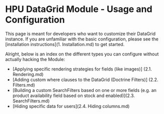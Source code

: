 # HPU DataGrid Module - Usage and Configuration
This page is meant for developers who want to customize their DataGrid instance.
If you are unfamiliar with the basic configuration, please see the [installation instructions](1. Installation.md) to get started.

Alright, below is an index on the different types you can configure without actually hacking the Module:

- [Applying specific rendering strategies for fields (like images)] (2.1. Rendering.md)
- [Adding custom where clauses to the DataGrid (Doctrine Filters)] (2.2. Filters.md)
- [Building a custom SearchFilters based on one or more fields (e.g. an product availability field based on stock and enabled)](2.3. SearchFilters.md)
- [Hiding specific data for users](2.4. Hiding columns.md)